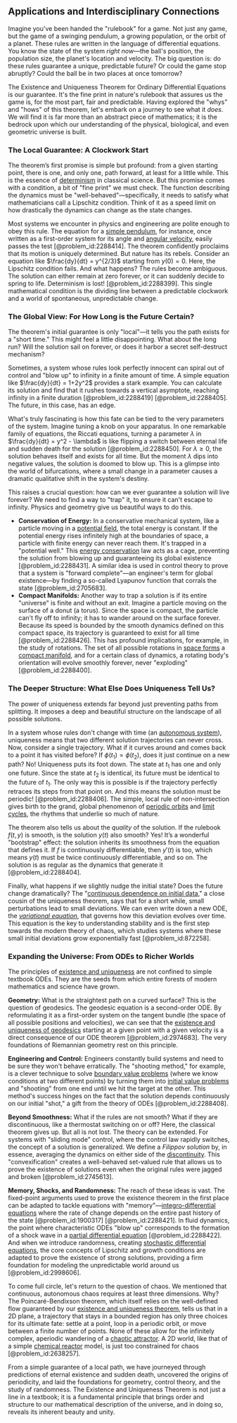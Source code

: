 ## Applications and Interdisciplinary Connections

Imagine you've been handed the "rulebook" for a game. Not just any game, but the game of a swinging pendulum, a growing population, or the orbit of a planet. These rules are written in the language of differential equations. You know the state of the system *right now*—the ball's position, the population size, the planet's location and velocity. The big question is: do these rules guarantee a unique, predictable future? Or could the game stop abruptly? Could the ball be in two places at once tomorrow?

The Existence and Uniqueness Theorem for Ordinary Differential Equations is our guarantee. It's the fine print in nature's rulebook that assures us the game is, for the most part, fair and predictable. Having explored the "whys" and "hows" of this theorem, let's embark on a journey to see what it *does*. We will find it is far more than an abstract piece of mathematics; it is the bedrock upon which our understanding of the physical, biological, and even geometric universe is built.

### The Local Guarantee: A Clockwork Start

The theorem’s first promise is simple but profound: from a given starting point, there is one, and only one, path forward, at least for a little while. This is the essence of [determinism](@article_id:158084) in classical science. But this promise comes with a condition, a bit of "fine print" we must check. The function describing the dynamics must be "well-behaved"—specifically, it needs to satisfy what mathematicians call a Lipschitz condition. Think of it as a speed limit on how drastically the dynamics can change as the state changes.

Most systems we encounter in physics and engineering are polite enough to obey this rule. The equation for a [simple pendulum](@article_id:276177), for instance, once written as a first-order system for its angle and [angular velocity](@article_id:192045), easily passes the test [@problem_id:2288414]. The theorem confidently proclaims that its motion is uniquely determined. But nature has its rebels. Consider an equation like $\frac{dy}{dt} = y^{2/3}$ starting from $y(0)=0$. Here, the Lipschitz condition fails. And what happens? The rules become ambiguous. The solution can either remain at zero forever, or it can suddenly decide to spring to life. Determinism is lost! [@problem_id:2288399]. This single mathematical condition is the dividing line between a predictable clockwork and a world of spontaneous, unpredictable change.

### The Global View: For How Long is the Future Certain?

The theorem's initial guarantee is only "local"—it tells you the path exists for a "short time." This might feel a little disappointing. What about the long run? Will the solution sail on forever, or does it harbor a secret self-destruct mechanism?

Sometimes, a system whose rules look perfectly innocent can spiral out of control and "blow up" to infinity in a finite amount of time. A simple equation like $\frac{dy}{dt} = 1+2y^2$ provides a stark example. You can calculate its solution and find that it rushes towards a vertical asymptote, reaching infinity in a finite duration [@problem_id:2288419] [@problem_id:2288405]. The future, in this case, has an edge.

What's truly fascinating is how this fate can be tied to the very parameters of the system. Imagine tuning a knob on your apparatus. In one remarkable family of equations, the Riccati equations, turning a parameter $\lambda$ in $\frac{dy}{dt} = y^2 - \lambda$ is like flipping a switch between eternal life and sudden death for the solution [@problem_id:2288450]. For $\lambda \ge 0$, the solution behaves itself and exists for all time. But the moment $\lambda$ dips into negative values, the solution is doomed to blow up. This is a glimpse into the world of bifurcations, where a small change in a parameter causes a dramatic qualitative shift in the system's destiny.

This raises a crucial question: how can we ever guarantee a solution will live forever? We need to find a way to "trap" it, to ensure it can't escape to infinity. Physics and geometry give us beautiful ways to do this.
- **Conservation of Energy:** In a conservative mechanical system, like a particle moving in a [potential field](@article_id:164615), the total energy is constant. If the potential energy rises infinitely high at the boundaries of space, a particle with finite energy can never reach them. It's trapped in a "potential well." This [energy conservation](@article_id:146481) law acts as a cage, preventing the solution from blowing up and guaranteeing its global existence [@problem_id:2288431]. A similar idea is used in control theory to prove that a system is "forward complete"—an engineer's term for global existence—by finding a so-called Lyapunov function that corrals the state [@problem_id:2705683].
- **Compact Manifolds:** Another way to trap a solution is if its entire "universe" is finite and without an exit. Imagine a particle moving on the surface of a donut (a torus). Since the space is compact, the particle can't fly off to infinity; it has to wander around on the surface forever. Because its speed is bounded by the smooth dynamics defined on this compact space, its trajectory is guaranteed to exist for all time [@problem_id:2288426]. This has profound implications, for example, in the study of rotations. The set of all possible rotations in [space forms](@article_id:185651) a [compact manifold](@article_id:158310), and for a certain class of dynamics, a rotating body's orientation will evolve smoothly forever, never "exploding" [@problem_id:2288400].

### The Deeper Structure: What Else Does Uniqueness Tell Us?

The power of uniqueness extends far beyond just preventing paths from splitting. It imposes a deep and beautiful structure on the landscape of all possible solutions.

In a system whose rules don't change with time (an [autonomous system](@article_id:174835)), uniqueness means that two different solution trajectories can never cross. Now, consider a single trajectory. What if it curves around and comes back to a point it has visited before? If $\phi(t_1) = \phi(t_2)$, does it just continue on a new path? No! Uniqueness puts its foot down. The state at $t_1$ has one and only one future. Since the state at $t_2$ is identical, its future must be identical to the future of $t_1$. The only way this is possible is if the trajectory perfectly retraces its steps from that point on. And this means the solution must be periodic! [@problem_id:2288406]. The simple, local rule of non-intersection gives birth to the grand, global phenomenon of [periodic orbits](@article_id:274623) and [limit cycles](@article_id:274050), the rhythms that underlie so much of nature.

The theorem also tells us about the *quality* of the solution. If the rulebook $f(t,y)$ is smooth, is the solution $y(t)$ also smooth? Yes! It’s a wonderful "bootstrap" effect: the solution inherits its smoothness from the equation that defines it. If $f$ is continuously differentiable, then $y'(t)$ is too, which means $y(t)$ must be twice continuously differentiable, and so on. The solution is as regular as the dynamics that generate it [@problem_id:2288404].

Finally, what happens if we slightly nudge the initial state? Does the future change dramatically? The "[continuous dependence on initial data](@article_id:162134)," a close cousin of the uniqueness theorem, says that for a short while, small perturbations lead to small deviations. We can even write down a new ODE, the *[variational equation](@article_id:634524)*, that governs how this deviation evolves over time. This equation is the key to understanding stability and is the first step towards the modern theory of chaos, which studies systems where these small initial deviations grow exponentially fast [@problem_id:872258].

### Expanding the Universe: From ODEs to Richer Worlds

The principles of [existence and uniqueness](@article_id:262607) are not confined to simple textbook ODEs. They are the seeds from which entire forests of modern mathematics and science have grown.

**Geometry:** What is the straightest path on a curved surface? This is the question of geodesics. The geodesic equation is a second-order ODE. By reformulating it as a first-order system on the tangent bundle (the space of all possible positions and velocities), we can see that the [existence and uniqueness of geodesics](@article_id:187755) starting at a given point with a given velocity is a direct consequence of our ODE theorem [@problem_id:2974683]. The very foundations of Riemannian geometry rest on this principle.

**Engineering and Control:** Engineers constantly build systems and need to be sure they won't behave erratically. The "shooting method," for example, is a clever technique to solve [boundary value problems](@article_id:136710) (where we know conditions at two different points) by turning them into [initial value problems](@article_id:144126) and "shooting" from one end until we hit the target at the other. This method's success hinges on the fact that the solution depends continuously on our initial "shot," a gift from the theory of ODEs [@problem_id:2288408].

**Beyond Smoothness:** What if the rules are not smooth? What if they are discontinuous, like a thermostat switching on or off? Here, the classical theorem gives up. But all is not lost. The theory can be extended. For systems with "sliding mode" control, where the control law rapidly switches, the concept of a solution is generalized. We define a *Filippov solution* by, in essence, averaging the dynamics on either side of the [discontinuity](@article_id:143614). This "convexification" creates a well-behaved set-valued rule that allows us to prove the existence of solutions even when the original rules were jagged and broken [@problem_id:2745613].

**Memory, Shocks, and Randomness:** The reach of these ideas is vast. The fixed-point arguments used to prove the existence theorem in the first place can be adapted to tackle equations with "memory"—[integro-differential equations](@article_id:164556) where the rate of change depends on the entire past history of the state [@problem_id:1900317] [@problem_id:2288421]. In fluid dynamics, the point where characteristic ODEs "blow up" corresponds to the formation of a shock wave in a [partial differential equation](@article_id:140838) [@problem_id:2288422]. And when we introduce randomness, creating [stochastic differential equations](@article_id:146124), the core concepts of Lipschitz and growth conditions are adapted to prove the existence of strong solutions, providing a firm foundation for modeling the unpredictable world around us [@problem_id:2998606].

To come full circle, let's return to the question of chaos. We mentioned that continuous, autonomous chaos requires at least three dimensions. Why? The Poincaré-Bendixson theorem, which itself relies on the well-defined flow guaranteed by our [existence and uniqueness theorem](@article_id:146863), tells us that in a 2D plane, a trajectory that stays in a bounded region has only three choices for its ultimate fate: settle at a point, loop in a periodic orbit, or move between a finite number of points. None of these allow for the infinitely complex, aperiodic wandering of a [chaotic attractor](@article_id:275567). A 2D world, like that of a simple [chemical reactor](@article_id:203969) model, is just too constrained for chaos [@problem_id:2638257].

From a simple guarantee of a local path, we have journeyed through predictions of eternal existence and sudden death, uncovered the origins of periodicity, and laid the foundations for geometry, control theory, and the study of randomness. The Existence and Uniqueness Theorem is not just a line in a textbook; it is a fundamental principle that brings order and structure to our mathematical description of the universe, and in doing so, reveals its inherent beauty and unity.